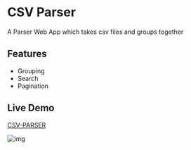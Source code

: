 # CSV Parser

A Parser Web App which takes csv files and groups together

## Features

- Grouping
- Search
- Pagination

## Live Demo

[CSV-PARSER](https://csv-parser-phi.vercel.app/)

![img](https://i.ibb.co/w4r13vf/Screenshot-139.png)
